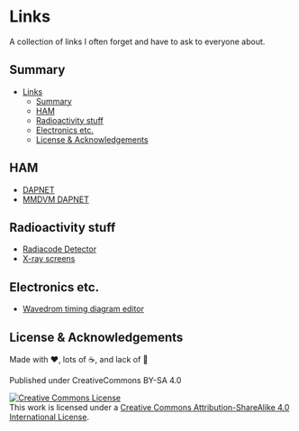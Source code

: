 # Links

A collection of links I often forget and have to ask to everyone about.

## Summary

- [Links](#links)
  - [Summary](#summary)
  - [HAM](#ham)
  - [Radioactivity stuff](#radioactivity-stuff)
  - [Electronics etc.](#electronics-etc)
  - [License & Acknowledgements](#license--acknowledgements)

## HAM

- [DAPNET](https://www.hampager.de)
- [MMDVM DAPNET](https://hampager.de/dokuwiki/doku.php?id=mmdvm)


## Radioactivity stuff

- [Radiacode Detector](https://radiacode.com/)
- [X-ray screens](https://www.renex.ru/screens/)

## Electronics etc.

- [Wavedrom timing diagram editor](https://wavedrom.com)

## License & Acknowledgements

Made with ❤️, lots of ☕️, and lack of 🛌

Published under CreativeCommons BY-SA 4.0

[![Creative Commons License](https://i.creativecommons.org/l/by-sa/4.0/88x31.png)](http://creativecommons.org/licenses/by-sa/4.0/)  
This work is licensed under a [Creative Commons Attribution-ShareAlike 4.0 International License](https://creativecommons.org/licenses/by-sa/4.0/).
